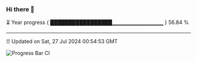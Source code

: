 ### Hi there 👋

⏳ Year progress { █████████████████▁▁▁▁▁▁▁▁▁▁▁▁▁ } 56.84 %

---

⏰ Updated on Sat, 27 Jul 2024 00:54:53 GMT

![Progress Bar CI](https://github.com/liununu/liununu/workflows/Progress%20Bar%20CI/badge.svg)
